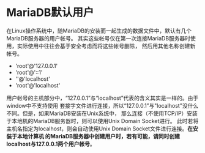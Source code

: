 MariaDB默认用户
==============================================
在Linux操作系统中，随MariaDB的安装而一起生成的数据文件中，默认有几个MariaDB服务器的用户帐号。
其实这些帐号仅在第一次连接MariaDB服务器时使用，实际使用中往往会基于安全考虑而将这些帐号删除，
然后用其他名称创建新帐号。
+ 'root'@'127.0.0.1'
+ 'root'@'::1'
+ ''@'localhost'
+ 'root'@'localhost'

用户帐号的主机部分中，“127.0.0.1”与“localhost”代表的含义其实是一样的。由于window中不支持使用
套接字文件进行连接，所以“127.0.0.1”与"localhost"没什么不同。但是，如果MariaDB安装在Unix系统中，
那么连接（不使用TCP/IP）安装于本地机的MariaDB服务器时，则可以使用Unix Domain Socket进行。
此时若将主机名指定为localhost，则会自动使用Unix Domain Socket文件进行连接。**在安装于本地计算机
的MariaDB服务器中创建用户时，若有可能，请同时创建localhost与127.0.0.1两个用户帐号**。
